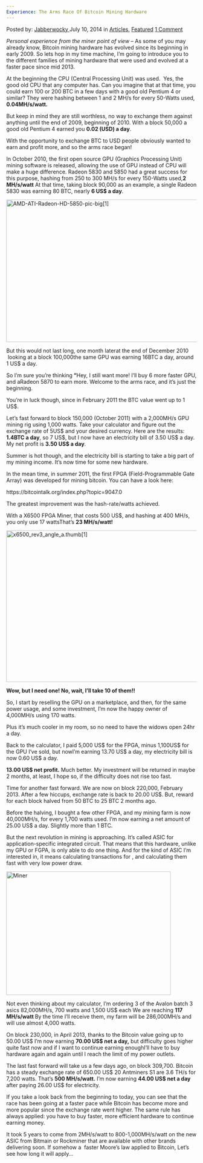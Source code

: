 ```yaml
---
Experience: The Arms Race Of Bitcoin Mining Hardware
---
```

<article class="post-listing post-6390 post type-post status-publish format-standard has-post-thumbnail hentry category-deepdot-news tag-arms tag-bitcoin tag-hardware tag-mining tag-race">
    <div class="post-inner">
    <p class="post-meta">
    <span>Posted by: <a href="https://www.deepdotweb.com/author/jabberwocky/" title="">Jabberwocky </a></span>
    <span>July 10, 2014</span>
    <span>in <a href="https://www.deepdotweb.com/category/articles/" rel="category tag">Articles</a>, <a href="https://www.deepdotweb.com/category/deepdot-news/" rel="category tag">Featured</a></span>
    <span><a href="https://www.deepdotweb.com/2014/07/10/experience-the-arms-race-of-bitcoin-mining-hardware/#comments">1 Comment</a></span>
    </p>
    <div class="clear"></div>
    <div class="entry">
    <p><em>Personal experience from the miner point of view</em> &#8211; As some of you may already know, Bitcoin mining hardware has evolved since its beginning in early 2009. So lets hop in my time machine, I’m going to introduce you to the different families of mining hardware that were used and evolved at a faster pace since mid 2013.</p>
    <p>At the beginning the CPU (Central Processing Unit) was used.  Yes, the good old CPU that any computer has. Can you imagine that at that time, you could earn 100 or 200 BTC in a few days with a good old Pentium 4 or similar? They were hashing between 1 and 2 MH/s for every 50-Watts used, <b>0.04MH/s/watt.</b></p>
    <p>But keep in mind they are still worthless, no way to exchange them against anything until the end of 2009, beginning of 2010. With a block 50,000 a good old Pentium 4 earned you <b>0.02 (USD)</b><b> a day</b>.</p>
    <p>With the opportunity to exchange BTC to USD people obviously wanted to earn and profit more, and so the arms race began!</p>
    <p>In October 2010, the first open source GPU (Graphics Processing Unit) mining software is released, allowing the use of GPU instead of CPU will make a huge difference. Radeon 5830 and 5850 had a great success for this purpose, hashing from 250 to 300 MH/s for every 150-Watts used,<b>2 MH/s/watt</b> At that time, taking block 90,000 as an example, a single Radeon 5830 was earning 80 BTC, nearly <b>6</b><b> US</b><b>$ a day</b>.</p>
    <p><a href="/imgs/2014/07/AMD-ATI-Radeon-HD-5850-pic-big1.jpg"><img class="aligncenter size-full wp-image-6391" src="https://www.deepdotweb.com/wp-content/uploads/2014/07/AMD-ATI-Radeon-HD-5850-pic-big1.jpg" alt="AMD-ATI-Radeon-HD-5850-pic-big[1]" width="550" height="376" srcset="https://www.deepdotweb.com/wp-content/uploads/2014/07/AMD-ATI-Radeon-HD-5850-pic-big1.jpg 550w, https://www.deepdotweb.com/wp-content/uploads/2014/07/AMD-ATI-Radeon-HD-5850-pic-big1-300x205.jpg 300w" sizes="(max-width: 550px) 100vw, 550px" /></a></p>
    <p>But this would not last long, one month laterat the end of December 2010  looking at a block 100,000the same GPU was earning 16BTC a day, around 1 US$ a day.</p>
    <p>So I’m sure you’re thinking<b> “</b>Hey, I still want more! I’ll buy 6 more faster GPU, and aRadeon 5870 to earn more. Welcome to the arms race, and it’s just the beginning.</p>
    <p>You’re in luck though, since in February 2011 the BTC value went up to 1 US$.</p>
    <p>Let’s fast forward to block 150,000 (October 2011) with a 2,000MH/s GPU mining rig using 1,000 watts. Take your calculator and figure out the exchange rate of 5US$ and your desired currency. Here are the results: <b>1.4</b><b>BTC a day</b>, so 7 US$, but I now have an electricity bill of 3.50 US$ a day. My net profit is <b>3.</b><b>50 US</b><b>$ a day</b>.</p>
    <p>Summer is hot though, and the electricity bill is starting to take a big part of my mining income. It’s now time for some new hardware.</p>
    <p>In the mean time, in summer 2011, the first FPGA (Field-Programmable Gate Array) was developed for mining bitcoin. You can have a look here:</p>
    <p>https://bitcointalk.org/index.php?topic=9047.0</p>
    <p>The greatest improvement was the hash-rate/watts achieved.</p>
    <p>With a X6500 FPGA Miner, that costs 500 US$, and hashing at 400 MH/s, you only use 17 wattsThat’s <b>23 MH/s/watt!</b></p>
    <p><a href="/imgs/2014/07/x6500_rev3_angle_a.thumb1_.jpg"><img class="aligncenter size-full wp-image-6392" src="https://www.deepdotweb.com/wp-content/uploads/2014/07/x6500_rev3_angle_a.thumb1_.jpg" alt="x6500_rev3_angle_a.thumb[1]" width="600" height="400" srcset="https://www.deepdotweb.com/wp-content/uploads/2014/07/x6500_rev3_angle_a.thumb1_.jpg 600w, https://www.deepdotweb.com/wp-content/uploads/2014/07/x6500_rev3_angle_a.thumb1_-300x200.jpg 300w" sizes="(max-width: 600px) 100vw, 600px" /></a></p>
    <p><b>Wow, but I need one! No, wait, I’ll take 10 of them!!</b></p>
    <p>So, I start by reselling the GPU on a marketplace, and then, for the same power usage, and some investment, I’m now the happy owner of 4,000MH/s using 170 watts.</p>
    <p>Plus it’s much cooler in my room, so no need to have the widows open 24hr a day.</p>
    <p>Back to the calculator, I paid 5,000 US$ for the FPGA, minus 1,100US$ for the GPU I‘ve sold, but nowI’m earning 13.70 US$ a day, my electricity bill is now 0.60 US$ a day.</p>
    <p><b>13</b><b>.00 US</b><b>$ net profit.</b> Much better. My investment will be returned in maybe 2 months, at least, I hope so, if the difficulty does not rise too fast.</p>
    <p>Time for another fast forward. We are now on block 220,000, February 2013. After a few hiccups, exchange rate is back to 20.00 US$. But, reward for each block halved from 50 BTC to 25 BTC 2 months ago.</p>
    <p>Before the halving, I bought a few other FPGA, and my mining farm is now 40,000MH/s, for every 1,700 watts used. I’m now earning a net amount of 25.00 US$ a day. Slightly more than 1 BTC.</p>
    <p>But the next revolution in mining is approaching. It’s called ASIC for application-specific integrated circuit. That means that this hardware, unlike my GPU or FGPA, is only able to do one thing. And for the kind of ASIC I’m interested in, it means calculating transactions for , and calculating them fast with very low power draw.</p>
    <p><a href="/imgs/2014/07/003201401071629042468e3298pa06381.jpg"><img class="aligncenter  wp-image-6393" src="https://www.deepdotweb.com/wp-content/uploads/2014/07/003201401071629042468e3298pa06381.jpg" alt="Miner" width="435" height="326" srcset="https://www.deepdotweb.com/wp-content/uploads/2014/07/003201401071629042468e3298pa06381.jpg 750w, https://www.deepdotweb.com/wp-content/uploads/2014/07/003201401071629042468e3298pa06381-300x225.jpg 300w" sizes="(max-width: 435px) 100vw, 435px" /></a></p>
    <p>Not even thinking about my calculator, I’m ordering 3 of the Avalon batch 3 asics 82,000MH/s, 700 watts and 1,500 US$ each We are reaching <b>117 MH/s/watt </b>By the time I’ll receive them, my farm will be 286,000MH/s and will use almost 4,000 watts.</p>
    <p>On block 230,000, in April 2013, thanks to the Bitcoin value going up to 50.00 US$ I’m now earning <b>70</b><b>.00 US</b><b>$ net a day,</b> but difficulty goes higher quite fast now and if I want to continue earning enoughI’ll have to buy hardware again and again until I reach the limit of my power outlets.</p>
    <p>The last fast forward will take us a few days ago, on block 309,700. Bitcoin has a steady exchange rate of 650.00 US$ 20 Antminers S1 are 3.6 TH/s for 7,200 watts. That’s <b>500 MH/s/watt.</b> I’m now earning <b>44</b><b>.00 US</b><b>$ net a day</b> after paying 26.00 US$ for electricity.</p>
    <p>If you take a look back from the beginning to today, you can see that the race has been going at a faster pace while Bitcoin has become more and more popular since the exchange rate went higher. The same rule has always applied: you have to buy faster, more efficient hardware to continue earning money.</p>
    <p>It took 5 years to come from 2MH/s/watt to 800-1,000MH/s/watt on the new ASIC from Bitmain or Rockminer that are available with other brands delivering soon. If somehow a  faster Moore’s law applied to Bitcoin, Let’s see how long it will apply&#8230;</p>
    </div>
    <span style="display:none"><a href="https://www.deepdotweb.com/tag/arms/" rel="tag">arms</a> <a href="https://www.deepdotweb.com/tag/bitcoin/" rel="tag">bitcoin</a> <a href="https://www.deepdotweb.com/tag/hardware/" rel="tag">hardware</a> <a href="https://www.deepdotweb.com/tag/mining/" rel="tag">mining</a> <a href="https://www.deepdotweb.com/tag/race/" rel="tag">race</a></span> <span style="display:none" class="updated">2014-07-10</span>
    <div style="display:none" class="vcard author" itemprop="author" itemscope itemtype="http://schema.org/Person"><strong class="fn" itemprop="name"><a href="https://www.deepdotweb.com/author/jabberwocky/" title="Posts by Jabberwocky" rel="author">Jabberwocky</a></strong></div>
    </div>
</article>

